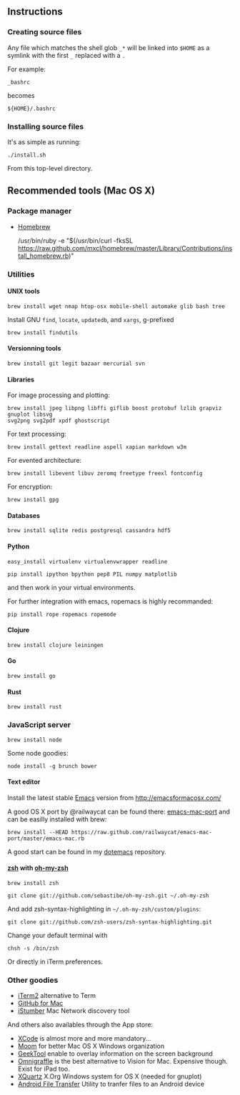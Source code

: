 ## Instructions
### Creating source files

Any file which matches the shell glob `_*` will be linked into `$HOME` as a symlink with the first `_`  replaced with a `.`

For example:

    _bashrc

becomes

    ${HOME}/.bashrc

### Installing source files

It's as simple as running:

    ./install.sh

From this top-level directory.

## Recommended tools (Mac OS X)

### Package manager

* [Homebrew](http://mxcl.github.com/homebrew/)

    /usr/bin/ruby -e "$(/usr/bin/curl -fksSL https://raw.github.com/mxcl/homebrew/master/Library/Contributions/install_homebrew.rb)"

### Utilities

#### UNIX tools

    brew install wget nmap htop-osx mobile-shell automake glib bash tree

Install GNU `find`, `locate`, `updatedb`, and `xargs`, g-prefixed

    brew install findutils

#### Versionning tools

    brew install git legit bazaar mercurial svn

#### Libraries

For image processing and plotting:

    brew install jpeg libpng libffi giflib boost protobuf lzlib grapviz gnuplot libsvg
    svg2png svg2pdf xpdf ghostscript

For text processing:

    brew install gettext readline aspell xapian markdown w3m

For evented architecture:

    brew install libevent libuv zeromq freetype freexl fontconfig

For encryption:

    brew install gpg

#### Databases

    brew install sqlite redis postgresql cassandra hdf5

#### Python

    easy_install virtualenv virtualenvwrapper readline

    pip install ipython bpython pep8 PIL numpy matplotlib
	
and then work in your virtual environments.

For further integration with emacs, ropemacs is highly recommanded:

	pip install rope ropemacs ropemode

#### Clojure

    brew install clojure leiningen

#### Go

    brew install go
    
#### Rust

    brew install rust

### JavaScript server

    brew install node
    
Some node goodies:
    
    node install -g brunch bower

#### Text editor

Install the latest stable [Emacs](http://www.gnu.org/software/emacs/) version from http://emacsformacosx.com/

A good OS X port by @railwaycat can be found there: [emacs-mac-port](https://github.com/railwaycat/emacs-mac-port)
and can be easilly installed with brew:

    brew install --HEAD https://raw.github.com/railwaycat/emacs-mac-port/master/emacs-mac.rb

A good start can be found in my [dotemacs](https://github.com/sebastibe/dotemacs) repository.

#### [zsh](http://www.zsh.org/) with [oh-my-zsh](https://github.com/robbyrussell/oh-my-zsh)
     
    brew install zsh

    git clone git://github.com/sebastibe/oh-my-zsh.git ~/.oh-my-zsh

And add zsh-syntax-highlighting in `~/.oh-my-zsh/custom/plugins`:

    git clone git://github.com/zsh-users/zsh-syntax-highlighting.git

Change your default terminal with

    chsh -s /bin/zsh

Or directly in iTerm preferences.

### Other goodies

* [iTerm2](www.iterm2.com) alternative to Term
* [GitHub for Mac](http://mac.github.com/)
* [iStumber](http://www.istumbler.net/) Mac Network discovery tool

And others also availables through the App store:

* [XCode](https://developer.apple.com/xcode/) is almost more and more mandatory...
* [Moom](http://manytricks.com/moom/) for better Mac OS X Windows organization 
* [GeekTool](http://projects.tynsoe.org/en/geektool/) enable to overlay information on the screen background 
* [Omnigraffle](http://www.omnigroup.com/products/omnigraffle/) is the best alternative to Vision for Mac. Expensive though. Exist for iPad too.
* [XQuartz](http://xquartz.macosforge.org/) X.Org Windows system for OS X (needed for gnuplot)
* [Android File Transfer](http://www.android.com/filetransfer/) Utility to tranfer files to an Android device
